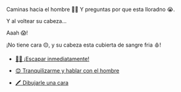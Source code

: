 Caminas hacia el hombre 🚶‍♂️ Y preguntas por que esta lloradno 😭.

Y al voltear su cabeza...

Aaah 😱!

¡No tiene cara 🟡, y su cabeza esta cubierta de sangre fria 🩸!

- [🏃‍♂️ ¡Escapar inmediatamente!](1-A.md)

- [😊 Tranquilizarme y hablar con el hombre](1-B.md)

- [🖍️ Dibujarle una cara](1-C.md)
